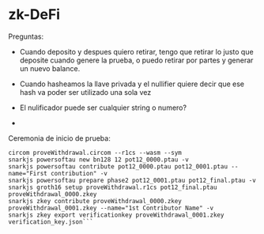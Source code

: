 # zk-DeFi

Preguntas:

- Cuando deposito y despues quiero retirar, tengo que retirar lo justo que deposite cuando genere la prueba, o puedo retirar por partes y generar un nuevo balance.

- Cuando hasheamos la llave privada y el nullifier quiere decir que ese hash va poder ser utilizado una sola vez
- El nulificador puede ser cualquier string o numero?
-

Ceremonia de inicio de prueba:
```
circom proveWithdrawal.circom --r1cs --wasm --sym
snarkjs powersoftau new bn128 12 pot12_0000.ptau -v
snarkjs powersoftau contribute pot12_0000.ptau pot12_0001.ptau --name="First contribution" -v
snarkjs powersoftau prepare phase2 pot12_0001.ptau pot12_final.ptau -v
snarkjs groth16 setup proveWithdrawal.r1cs pot12_final.ptau proveWithdrawal_0000.zkey
snarkjs zkey contribute proveWithdrawal_0000.zkey proveWithdrawal_0001.zkey --name="1st Contributor Name" -v
snarkjs zkey export verificationkey proveWithdrawal_0001.zkey verification_key.json```


